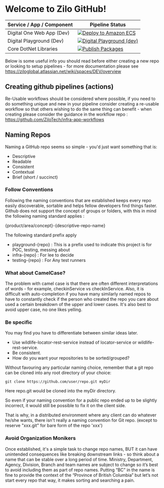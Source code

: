 # Welcome to Zilo GitHub!



|Service / App / Component |Pipeline Status|
|--|--|
|Digital One Web App (Dev)|[![Deploy to Amazon ECS](https://github.com/ZiloTech/digital-one-web-app/actions/workflows/ecs-deploy.yml/badge.svg?branch=develop)](https://github.com/ZiloTech/digital-one-web-app/actions/workflows/ecs-deploy.yml)  |
|Digital Playground (Dev)|[![Digital Playground (dev)](https://github.com/ZiloTech/playground-telerik/actions/workflows/ecs-deploy.yml/badge.svg?branch=develop)](https://github.com/ZiloTech/playground-telerik/actions/workflows/ecs-deploy.yml)|
|Core DotNet Libraries|[![Publish Packages](https://github.com/ZiloTech/core-libraries-dotnet/actions/workflows/main.yml/badge.svg?branch=develop)](https://github.com/ZiloTech/core-libraries-dotnet/actions/workflows/main.yml)|







Below is some useful info you should read before either creating a new repo or looking to setup pipelines - for more documentation please see https://ziloglobal.atlassian.net/wiki/spaces/DEV/overview

## Creating github pipelines (actions)

Re-Usable workflows should be considered where possible, if you need to do something unique and new in your pipeline consider creating a re-usable workflow so that others wishing to do the same thing can benefit - when creating please consider the guidance in the workflow repo : https://github.com/ZiloTech/infra-app-workflows



## Naming Repos

Naming a GitHub repo seems so simple - you'd just want something that is:

- Descriptive
- Readable
- Consistent
- Contextual
- Brief (short / succinct)




### Follow Conventions
Following the naming conventions that are established keeps every repo easily discoverable, sortable and helps fellow developers find things faster.
Github does not support the concept of groups or folders, with this in mind the following naming standard applies :

{product/area/concept}-{descriptive-repo-name}

The following standard prefix apply

- playground-{repo} : This is a prefix used to indicate this project is for POC, testing, messing about
- infra-{repo} : For lee to decide
- testing-{repo} : For Any test runners


### What about CamelCase?
The problem with camel case is that there are often different interpretations of words - for example, checkinService vs checkInService. Also, it is difficult with auto-completion if you have many similarly named repos to have to constantly check if the person who created the repo you care about used a certain breakdown of the upper and lower cases. It's also best to avoid upper case, no one likes yelling.

### Be specific
You may find you have to differentiate between similar ideas later.

- Use wildlife-locator-rest-service instead of locator-service or wildlife-rest-service.
- Be consistent. 
- How do you want your repositories to be sorted/grouped?

Without favouring any particular naming choice, remember that a git repo can be cloned into any root directory of your choice:

    git clone https://github.com/user/repo.git myDir

Here repo.git would be cloned into the myDir directory.

So even if your naming convention for a public repo ended up to be slightly incorrect, it would still be possible to fix it on the client side.

That is why, in a distributed environment where any client can do whatever he/she wants, there isn't really a naming convention for Git repo.
(except to reserve "xxx.git" for bare form of the repo 'xxx')

### Avoid Organization Monikers
Once established, it's a simple task to change repo names, BUT it can have unintended consequences like breaking downstream links - so think about a name that can be stable over a long period of time.  Ministry, Department, Agency, Division, Branch and team names are subject to change so it’s best to avoid including them as part of repo names.  Putting “BC” in the name is fine to provide the context of the “Province of British Columbia” but let’s not start every repo that way, it makes sorting and searching a pain.
